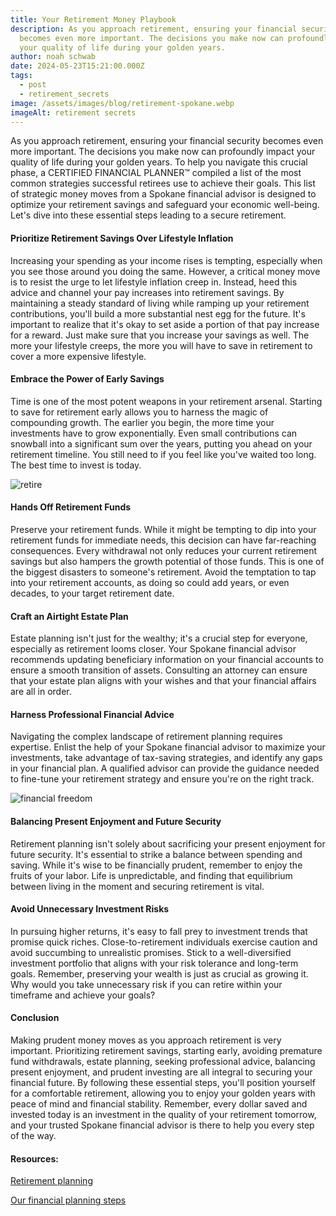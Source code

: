 ```yaml
---
title: Your Retirement Money Playbook
description: As you approach retirement, ensuring your financial security
  becomes even more important. The decisions you make now can profoundly impact
  your quality of life during your golden years.
author: noah schwab
date: 2024-05-23T15:21:00.000Z
tags:
  - post
  - retirement_secrets
image: /assets/images/blog/retirement-spokane.webp
imageAlt: retirement secrets
---
```

As you approach retirement, ensuring your financial security becomes even more important. The decisions you make now can profoundly impact your quality of life during your golden years. To help you navigate this crucial phase, a CERTIFIED FINANCIAL PLANNER™ compiled a list of the most common strategies successful retirees use to achieve their goals. This list of strategic money moves from a Spokane financial advisor is designed to optimize your retirement savings and safeguard your economic well-being. Let's dive into these essential steps leading to a secure retirement.

#### Prioritize Retirement Savings Over Lifestyle Inflation

Increasing your spending as your income rises is tempting, especially when you see those around you doing the same. However, a critical money move is to resist the urge to let lifestyle inflation creep in. Instead, heed this advice and channel your pay increases into retirement savings. By maintaining a steady standard of living while ramping up your retirement contributions, you'll build a more substantial nest egg for the future. It's important to realize that it's okay to set aside a portion of that pay increase for a reward. Just make sure that you increase your savings as well. The more your lifestyle creeps, the more you will have to save in retirement to cover a more expensive lifestyle.

#### Embrace the Power of Early Savings

Time is one of the most potent weapons in your retirement arsenal. Starting to save for retirement early allows you to harness the magic of compounding growth. The earlier you begin, the more time your investments have to grow exponentially. Even small contributions can snowball into a significant sum over the years, putting you ahead on your retirement timeline. You still need to if you feel like you've waited too long. The best time to invest is today.

![retire](/assets/images/blog/retire.webp "retire")

#### Hands Off Retirement Funds

Preserve your retirement funds. While it might be tempting to dip into your retirement funds for immediate needs, this decision can have far-reaching consequences. Every withdrawal not only reduces your current retirement savings but also hampers the growth potential of those funds. This is one of the biggest disasters to someone's retirement. Avoid the temptation to tap into your retirement accounts, as doing so could add years, or even decades, to your target retirement date.

#### Craft an Airtight Estate Plan

Estate planning isn't just for the wealthy; it's a crucial step for everyone, especially as retirement looms closer. Your Spokane financial advisor recommends updating beneficiary information on your financial accounts to ensure a smooth transition of assets. Consulting an attorney can ensure that your estate plan aligns with your wishes and that your financial affairs are all in order.

#### Harness Professional Financial Advice

Navigating the complex landscape of retirement planning requires expertise. Enlist the help of your Spokane financial advisor to maximize your investments, take advantage of tax-saving strategies, and identify any gaps in your financial plan. A qualified advisor can provide the guidance needed to fine-tune your retirement strategy and ensure you're on the right track.

![financial freedom](/assets/images/blog/financial-freedom.webp "financial freedom")

#### Balancing Present Enjoyment and Future Security

Retirement planning isn't solely about sacrificing your present enjoyment for future security. It's essential to strike a balance between spending and saving. While it's wise to be financially prudent, remember to enjoy the fruits of your labor. Life is unpredictable, and finding that equilibrium between living in the moment and securing retirement is vital.

#### Avoid Unnecessary Investment Risks

In pursuing higher returns, it's easy to fall prey to investment trends that promise quick riches. Close-to-retirement individuals exercise caution and avoid succumbing to unrealistic promises. Stick to a well-diversified investment portfolio that aligns with your risk tolerance and long-term goals. Remember, preserving your wealth is just as crucial as growing it. Why would you take unnecessary risk if you can retire within your timeframe and achieve your goals?

#### Conclusion

Making prudent money moves as you approach retirement is very important. Prioritizing retirement savings, starting early, avoiding premature fund withdrawals, estate planning, seeking professional advice, balancing present enjoyment, and prudent investing are all integral to securing your financial future. By following these essential steps, you'll position yourself for a comfortable retirement, allowing you to enjoy your golden years with peace of mind and financial stability. Remember, every dollar saved and invested today is an investment in the quality of your retirement tomorrow, and your trusted Spokane financial advisor is there to help you every step of the way.

#### Resources:

[Retirement planning](https://www.investopedia.com/terms/r/retirement-planning.asp)

[Our financial planning steps](/financial-planning)
